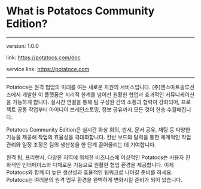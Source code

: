# What is Potatocs Community Edition?


---
version: 1.0.0

link: https://potatocs.com/doc

service link: https://potatoce.com

---

Potatocs는 원격 협업의 미래를 여는 새로운 차원의 서비스입니다. (주)엔스마트솔루션즈에서 개발한 이 플랫폼은 지리적 한계를 넘어선 원활한 협업과 효과적인 커뮤니케이션을 가능하게 합니다. 실시간 연결을 통해 팀 구성원 간의 소통과 협력이 강화되어, 프로젝트 공동 작업부터 아이디어 브레인스토밍, 정보 공유까지 모든 것이 한층 수월해집니다.

Potatocs Community Edition은 실시간 화상 회의, 판서, 문서 공유, 채팅 등 다양한 기능을 제공해 작업의 효율성을 극대화합니다. 칸반 보드와 달력을 통한 체계적인 작업 관리와 일정 조정은 팀의 생산성을 한 단계 끌어올리는 데 기여합니다.

원격 팀, 프리랜서, 다양한 지역에 위치한 비즈니스에 이상적인 Potatocs는 사용자 친화적인 인터페이스와 다채로운 기능으로 원활한 협업 환경을 제공합니다. 이제 Potatocs와 함께 더 높은 생산성과 효율적인 팀워크로 나아갈 준비를 하세요. Potatocs는 여러분의 원격 업무 환경을 완벽하게 변화시킬 준비가 되어 있습니다.
